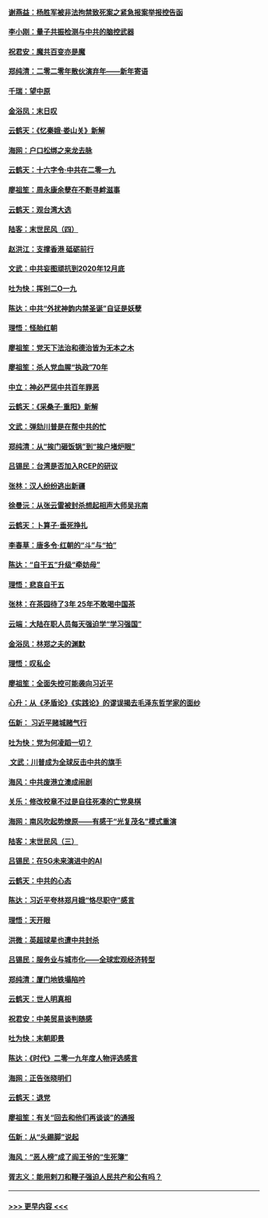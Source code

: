 #### [谢燕益：杨胜军被非法拘禁致死案之紧急报案举报控告函](../pages/nsc993/n11756134.md?t=12311411) 
#### [李小刚：量子共振检测与中共的脑控武器](../pages/nsc993/n11754518.md?t=12311411) 
#### [祝君安：魔共百变亦是魔](../pages/nsc993/n11754469.md?t=12311411) 
#### [郑纯清：二零二零年散伙演弃年——新年寄语](../pages/nsc993/n11754195.md?t=12311411) 
#### [千瑞：望中原](../pages/nsc993/n11754159.md?t=12311411) 
#### [金浴凤：末日叹](../pages/nsc993/n11752359.md?t=12311411) 
#### [云鹤天：《忆秦娥‧娄山关》新解](../pages/nsc993/n11752348.md?t=12311411) 
#### [海网：户口松绑之来龙去脉](../pages/nsc993/n11752328.md?t=12311411) 
#### [云鹤天：十六字令‧中共在二零一九](../pages/nsc993/n11752305.md?t=12311411) 
#### [廖祖笙：周永康余孽在不断寻衅滋事](../pages/nsc993/n11751013.md?t=12311411) 
#### [云鹤天：观台湾大选](../pages/nsc993/n11751007.md?t=12311411) 
#### [陆客：末世民风（四）](../pages/nsc993/n11749203.md?t=12311411) 
#### [赵洪江：支撑香港 砥砺前行](../pages/nsc993/n11748482.md?t=12311411) 
#### [文武：中共妄图顽抗到2020年12月底](../pages/nsc993/n11748446.md?t=12311411) 
#### [吐为快：挥别二O一九](../pages/nsc993/n11748411.md?t=12311411) 
#### [陈达：中共“外扰神韵内禁圣诞”自证是妖孽](../pages/nsc993/n11748226.md?t=12311411) 
#### [理悟：怪胎红朝](../pages/nsc993/n11748206.md?t=12311411) 
#### [廖祖笙：党天下法治和德治皆为无本之木](../pages/nsc993/n11748135.md?t=12311411) 
#### [廖祖笙：杀人党血腥“执政”70年](../pages/nsc993/n11745144.md?t=12311411) 
#### [中立：神必严惩中共百年罪恶](../pages/nsc993/n11744970.md?t=12311411) 
#### [云鹤天：《采桑子‧重阳》新解](../pages/nsc993/n11744948.md?t=12311411) 
#### [文武：弹劾川普是在帮中共的忙](../pages/nsc993/n11744758.md?t=12311411) 
#### [郑纯清：从“挨门砸饭锅”到“挨户堵炉眼”](../pages/nsc993/n11744745.md?t=12311411) 
#### [吕锡民：台湾是否加入RCEP的研议](../pages/nsc993/n11744701.md?t=12311411) 
#### [张林：汉人纷纷逃出新疆](../pages/nsc993/n11743530.md?t=12311411) 
#### [徐曼沅：从张云雷被封杀想起相声大师吴兆南](../pages/nsc993/n11741816.md?t=12311411) 
#### [云鹤天：卜算子‧垂死挣扎](../pages/nsc993/n11739956.md?t=12311411) 
#### [李春草：唐多令‧红朝的“斗”与“拍”](../pages/nsc993/n11739830.md?t=12311411) 
#### [陈达：“自干五”升级“牵妨母”](../pages/nsc993/n11739724.md?t=12311411) 
#### [理悟：悲哀自干五](../pages/nsc993/n11739547.md?t=12311411) 
#### [张林：在茶园待了3年 25年不敢喝中国茶](../pages/nsc993/n11739240.md?t=12311411) 
#### [云端：大陆在职人员每天强迫学“学习强国”](../pages/nsc993/n11738735.md?t=12311411) 
#### [金浴凤：林郑之夫的渊默](../pages/nsc993/n11737735.md?t=12311411) 
#### [理悟：叹私企](../pages/nsc993/n11737715.md?t=12311411) 
#### [廖祖笙：全面失控可能袭向习近平](../pages/nsc993/n11737704.md?t=12311411) 
#### [心升：从《矛盾论》《实践论》的谬误揭去毛泽东哲学家的面纱](../pages/nsc993/n11736962.md?t=12311411) 
#### [伍新： 习近平赌城赌气行](../pages/nsc993/n11736929.md?t=12311411) 
#### [吐为快：党为何凌蹈一切？](../pages/nsc993/n11736915.md?t=12311411) 
#### [ 文武：川普成为全球反击中共的旗手](../pages/nsc993/n11736882.md?t=12311411) 
#### [海风：中共废港立澳成闹剧](../pages/nsc993/n11735857.md?t=12311411) 
#### [关乐：修改校章不过是自往死凑的亡党臭棋](../pages/nsc993/n11735097.md?t=12311411) 
#### [海网：南风吹起势燎原——有感于“光复茂名”模式重演](../pages/nsc993/n11732308.md?t=12311411) 
#### [陆客：末世民风（三）](../pages/nsc993/n11732211.md?t=12311411) 
#### [吕锡民：在5G未来演进中的AI](../pages/nsc993/n11730010.md?t=12311411) 
#### [云鹤天：中共的心态](../pages/nsc993/n11729906.md?t=12311411) 
#### [陈达：习近平夸林郑月娥“恪尽职守”感言](../pages/nsc993/n11729881.md?t=12311411) 
#### [理悟：天开眼](../pages/nsc993/n11729699.md?t=12311411) 
#### [洪微：英超球星也遭中共封杀](../pages/nsc993/n11727243.md?t=12311411) 
#### [吕锡民：服务业与城市化——全球宏观经济转型](../pages/nsc993/n11725845.md?t=12311411) 
#### [郑纯清：厦门地铁塌陷吟](../pages/nsc993/n11725813.md?t=12311411) 
#### [云鹤天：世人明真相](../pages/nsc993/n11725621.md?t=12311411) 
#### [祝君安：中美贸易谈判随感](../pages/nsc993/n11725609.md?t=12311411) 
#### [吐为快：末朝即景](../pages/nsc993/n11723365.md?t=12311411) 
#### [陈达：《时代》二零一九年度人物评选感言](../pages/nsc993/n11723337.md?t=12311411) 
#### [海网：正告张晓明们](../pages/nsc993/n11723228.md?t=12311411) 
#### [云鹤天：退党](../pages/nsc993/n11723056.md?t=12311411) 
#### [廖祖笙：有关“回去和他们再谈谈”的通报](../pages/nsc993/n11722442.md?t=12311411) 
#### [伍新：从“头踢脚”说起](../pages/nsc993/n11722429.md?t=12311411) 
#### [海风：“恶人榜”成了阎王爷的“生死簿”](../pages/nsc993/n11722272.md?t=12311411) 
#### [胥志义：能用剌刀和鞭子强迫人民共产和公有吗？](../pages/nsc993/n11720569.md?t=12311411) 

----
#### [ >>> 更早内容 <<< ](../indexes/nsc993-earlier.md)
